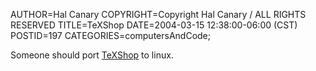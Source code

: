 AUTHOR=Hal Canary
COPYRIGHT=Copyright Hal Canary / ALL RIGHTS RESERVED
TITLE=TeXShop
DATE=2004-03-15 12:38:00-06:00 (CST)
POSTID=197
CATEGORIES=computersAndCode;

Someone should port [TeXShop](http://www.uoregon.edu/~koch/texshop/texshop.html) to linux.
